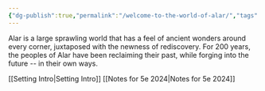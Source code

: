 ```yaml
---
{"dg-publish":true,"permalink":"/welcome-to-the-world-of-alar/","tags":["gardenEntry"]}
---
```


Alar is a large sprawling world that has a feel of ancient wonders around every corner, juxtaposed with the newness of rediscovery. For 200 years, the peoples of Alar have been reclaiming their past, while forging into the future -- in their own ways. 

[[Setting Intro\|Setting Intro]]
[[Notes for 5e 2024\|Notes for 5e 2024]]

